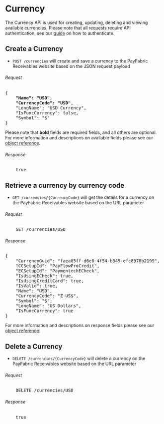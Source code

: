 Currency
============

The Currency API is used for creating, updating, deleting and viewing available currencies. Please note that all requests require API authentication, see our [guide](Token.md) on how to authenticate.

Create a Currency
--------------------

* `POST /currencies` will create and save a currency to the PayFabric Receivables website based on the JSON request payload

###### Request
<pre>
{
	<b>"Name": "USD"</b>,
	<b>"CurrencyCode": "USD"</b>,
	"LongName": "USD Currency",
	"IsFuncCurrency": false,
	"Symbol": "$"
}
</pre>

Please note that **bold** fields are required fields, and all others are optional. For more information and descriptions on available fields please see our [object reference](../../Objects/Currency.md#CurrencyPost).

###### Response
<pre>
	true
</pre>


Retrieve a currency by currency code
--------------------

* `GET /currencies/{CurrencyCode}` will get the details for a currency on the PayFabric Receivables website based on the URL parameter

###### Request
<pre>
	GET /currencies/USD
</pre>

###### Response
<pre>
{
	"CurrencyGuid": "faea05ff-d6e8-4f54-b345-efc8978b2199",
	"CCSetupId": "PayFlowProCredit",
	"ECSetupId": "PaymentechECheck",
	"IsUsingECheck": true,
	"IsUsingCreditCard": true,
	"IsValid": true,
	"Name": "USD",
	"CurrencyCode": "Z-US$",
	"Symbol": "$",
	"LongName": "US Dollars",
	"IsFuncCurrency": true
}
</pre>

For more information and descriptions on response fields please see our [object reference](../../Objects/Currency.md#CurrencyResponse).


Delete a Currency
--------------------

* `DELETE /currencies/{CurrencyCode}` will delete a currency on the PayFabric Receivables website based on the URL parameter

###### Request
<pre>
	DELETE /currencies/USD
</pre>

###### Response
<pre>
	true
</pre>
